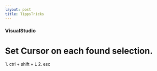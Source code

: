 ```yaml
---
layout: post
title: TippsTricks
---
```


### VisualStudio

<h1>
Set Cursor on each found selection.
</h1>
1. ctrl + shift + L
2. esc